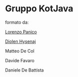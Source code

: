 # Gruppo KotJava

formato da:

[Lorenzo Panico](https://github.com/872986Lorenzo)

[Diolen Hysenaj](https://github.com/diolenf)

Matteo De Col 

Davide Favaro

Daniele De Battista



